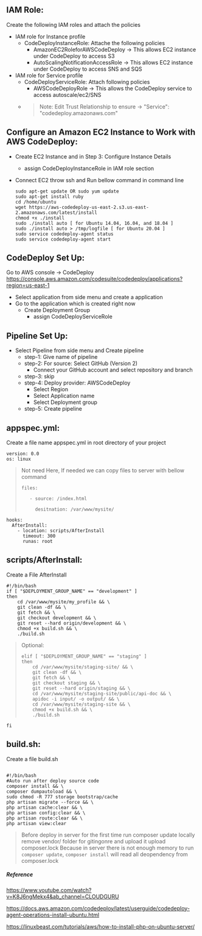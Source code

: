 IAM Role:
--------
Create the following IAM roles and attach the policies
- IAM role for Instance profile
    - CodeDeployInstanceRole: Attache the following policies
        - AmazonEC2RoleforAWSCodeDeploy
            -> This allows EC2 instance under CodeDeploy to access S3
        - AutoScalingNotificationAccessRole
            -> This allows EC2 instance under CodeDeploy to access SNS and SQS
- IAM role for Service profile
    - CodeDeployServiceRole: Attach following policies
        - AWSCodeDeployRole
            -> This allows the CodeDeploy service to access autoscale/ec2/SNS
    - > Note: Edit Trust Relationship to ensure ->
      > "Service": "codedeploy.amazonaws.com"


Configure an Amazon EC2 Instance to Work with AWS CodeDeploy:
-------------------------------------------------------------------
- Create EC2 Instance and in Step 3: Configure Instance Details
    - assign CodeDeployInstanceRole in IAM role section
    
- Connect EC2 throw ssh and Run bellow command in command line
    ```
    sudo apt-get update OR sudo yum update
    sudo apt-get install ruby
    cd /home/ubuntu
    wget https://aws-codedeploy-us-east-2.s3.us-east-2.amazonaws.com/latest/install
    chmod +x ./install
    sudo ./install auto [ for Ubuntu 14.04, 16.04, and 18.04 ]
    sudo ./install auto > /tmp/logfile [ for Ubuntu 20.04 ]
    sudo service codedeploy-agent status
    sudo service codedeploy-agent start
    
    ```
CodeDeploy Set Up:
-------------------
Go to AWS console -> CodeDeploy 
https://console.aws.amazon.com/codesuite/codedeploy/applications?region=us-east-1

- Select application from side menu and create a application
- Go to the application which is created right now
    - Create Deployment Group
        - assign CodeDeployServiceRole
 
 Pipeline Set Up:
 ------------------
 - Select Pipeline from side menu and Create pipeline
    - step-1: Give name of pipeline
    - step-2: For source: Select GitHub (Version 2)
        - Connect your GitHub account and select repository and branch
    - step-3: skip
    - step-4: Deploy provider: AWSCodeDeploy
        - Select Region
        - Select Application name
        - Select Deployment group
    - step-5: Create pipeline
    
appspec.yml:
-----------------
Create a file name appspec.yml in root directory of your project
```
version: 0.0
os: linux
```

> Not need Here, If needed we can copy files to server with bellow command
>
> ```
> files:
>
>    - source: /index.html
>
>      desitnation: /var/www/mysite/
> ```

```
hooks:
  AfterInstall:
    - location: scripts/AfterInstall
      timeout: 300
      runas: root
```
scripts/AfterInstall:
----------------------
Create a File AfterInstall

```
#!/bin/bash
if [ "$DEPLOYMENT_GROUP_NAME" == "development" ]
then
	cd /var/www/mysite/my_profile && \
    git clean -df && \
    git fetch && \
    git checkout development && \
    git reset --hard origin/development && \
    chmod +x build.sh && \
    ./build.sh
```
> Optional:
>
> ```
> elif [ "$DEPLOYMENT_GROUP_NAME" == "staging" ]
> then
>	  cd /var/www/mysite/staging-site/ && \
>     git clean -df && \
>     git fetch && \
>     git checkout staging && \
>     git reset --hard origin/staging && \
>     cd /var/www/mysite/staging-site/public/api-doc && \
>     apidoc -i input/ -o output/ && \
>     cd /var/www/mysite/staging-site && \
>     chmod +x build.sh && \
>     ./build.sh
> ```
```
fi
```
build.sh:
------------
Create a file build.sh
```

#!/bin/bash
#Auto run after deploy source code
composer install && \
composer dumpautoload && \
sudo chmod -R 777 storage bootstrap/cache
php artisan migrate --force && \
php artisan cache:clear && \
php artisan config:clear && \
php artisan route:clear && \
php artisan view:clear

```

> Before deploy in server for the first time
> run composer update locally
> remove vendor/ folder for gitingonre and upload it
> upload composer.lock
> Because in server there is not enough memory to run `composer update`, `composer install` will read all deopendency from composer.lock

##### Reference
https://www.youtube.com/watch?v=K8J6ngMekx4&ab_channel=CLOUDGURU

https://docs.aws.amazon.com/codedeploy/latest/userguide/codedeploy-agent-operations-install-ubuntu.html

https://linuxbeast.com/tutorials/aws/how-to-install-php-on-ubuntu-server/
